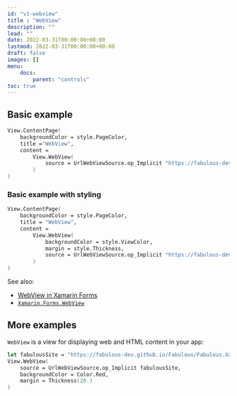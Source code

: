 ```yaml
---
id: "v1-webview"
title : "WebView"
description: ""
lead: ""
date: 2022-03-31T00:00:00+00:00
lastmod: 2022-03-31T00:00:00+00:00
draft: false
images: []
menu:
    docs:
        parent: "controls"
toc: true
---
```


## Basic example

```fs
View.ContentPage(
    backgroundColor = style.PageColor,
    title ="WebView",
    content = 
        View.WebView(
            source = UrlWebViewSource.op_Implicit "https://fabulous-dev.github.io/Fabulous/Fabulous.XamarinForms/"
        )
)
```

### Basic example with styling

```fs
View.ContentPage(
    backgroundColor = style.PageColor,
    title = "WebView",
    content = 
        View.WebView(
            backgroundColor = style.ViewColor,
            margin = style.Thickness,
            source = UrlWebViewSource.op_Implicit "https://fabulous-dev.github.io/Fabulous/Fabulous.XamarinForms/"
        )
)
```

See also:

* [WebView in Xamarin Forms](https://docs.microsoft.com/en-us/xamarin/xamarin-forms/user-interface/WebView)
* [`Xamarin.Forms.WebView`](https://docs.microsoft.com/en-us/dotnet/api/Xamarin.Forms.WebView)

## More examples

`WebView` is a view for displaying web and HTML content in your app:

```fs
let fabulousSite = "https://fabulous-dev.github.io/Fabulous/Fabulous.XamarinForms/"
View.WebView(
    source = UrlWebViewSource.op_Implicit fabulousSite, 
    backgroundColor = Color.Red,
    margin = Thickness(20.)
)
```
